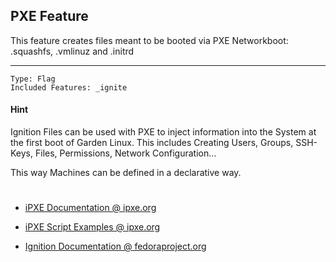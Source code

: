 ## PXE Feature

<website-feature> This feature creates files meant to be booted via PXE Networkboot: .squashfs, .vmlinuz and .initrd </website-feature>

---

	Type: Flag
	Included Features: _ignite

#### Hint
Ignition Files can be used with PXE to inject information into the System at the first boot of Garden Linux. This includes Creating Users, Groups, SSH-Keys, Files, Permissions, Network Configuration...

This way Machines can be defined in a declarative way.


#

- [iPXE Documentation @ ipxe.org](https://ipxe.org/docs)
- [iPXE Script Examples @ ipxe.org](https://ipxe.org/scripting)

- [Ignition Documentation @ fedoraproject.org](https://docs.fedoraproject.org/en-US/fedora-coreos/producing-ign/#_ignition_overview)

#
